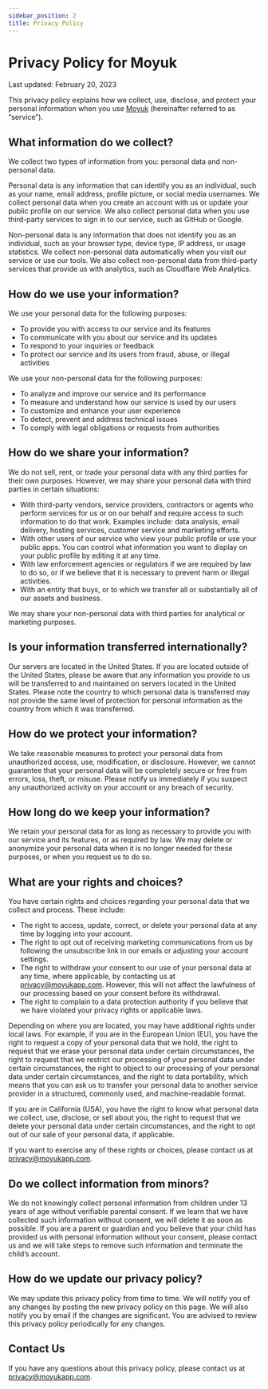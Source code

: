 ```yaml
---
sidebar_position: 2
title: Privacy Policy
---
```


# Privacy Policy for Moyuk

Last updated: February 20, 2023

This privacy policy explains how we collect, use, disclose, and protect your personal information when you use [Moyuk](https://moyukapp.com) (hereinafter referred to as “service”).

## What information do we collect?

We collect two types of information from you: personal data and non-personal data.

Personal data is any information that can identify you as an individual, such as your name, email address, profile picture, or social media usernames. We collect personal data when you create an account with us or update your public profile on our service. We also collect personal data when you use third-party services to sign in to our service, such as GitHub or Google.

Non-personal data is any information that does not identify you as an individual, such as your browser type, device type, IP address, or usage statistics. We collect non-personal data automatically when you visit our service or use our tools. We also collect non-personal data from third-party services that provide us with analytics, such as Cloudflare Web Analytics.

## How do we use your information?

We use your personal data for the following purposes:

- To provide you with access to our service and its features
- To communicate with you about our service and its updates
- To respond to your inquiries or feedback
- To protect our service and its users from fraud, abuse, or illegal activities

We use your non-personal data for the following purposes:

- To analyze and improve our service and its performance
- To measure and understand how our service is used by our users
- To customize and enhance your user experience
- To detect, prevent and address technical issues
- To comply with legal obligations or requests from authorities

## How do we share your information?

We do not sell, rent, or trade your personal data with any third parties for their own purposes. However, we may share your personal data with third parties in certain situations:

- With third-party vendors, service providers, contractors or agents who perform services for us or on our behalf and require access to such information to do that work. Examples include: data analysis, email delivery, hosting services, customer service and marketing efforts.
- With other users of our service who view your public profile or use your public apps. You can control what information you want to display on your public profile by editing it at any time.
- With law enforcement agencies or regulators if we are required by law to do so, or if we believe that it is necessary to prevent harm or illegal activities.
- With an entity that buys, or to which we transfer all or substantially all of our assets and business.

We may share your non-personal data with third parties for analytical or marketing purposes.

## Is your information transferred internationally?

Our servers are located in the United States. If you are located outside of the United States, please be aware that any information you provide to us will be transferred to and maintained on servers located in the United States.
Please note the country to which personal data is transferred may not provide the same level of protection for personal information as the country from which it was transferred.

## How do we protect your information?

We take reasonable measures to protect your personal data from unauthorized access, use, modification, or disclosure. However, we cannot guarantee that your personal data will be completely secure or free from errors, loss, theft, or misuse. Please notify us immediately if you suspect any unauthorized activity on your account or any breach of security.

## How long do we keep your information?

We retain your personal data for as long as necessary to provide you with our service and its features, or as required by law. We may delete or anonymize your personal data when it is no longer needed for these purposes, or when you request us to do so.

## What are your rights and choices?

You have certain rights and choices regarding your personal data that we collect and process. These include:

- The right to access, update, correct, or delete your personal data at any time by logging into your account.
- The right to opt out of receiving marketing communications from us by following the unsubscribe link in our emails or adjusting your account settings.
- The right to withdraw your consent to our use of your personal data at any time, where applicable, by contacting us at privacy@moyukapp.com. However, this will not affect the lawfulness of our processing based on your consent before its withdrawal.
- The right to complain to a data protection authority if you believe that we have violated your privacy rights or applicable laws.

Depending on where you are located, you may have additional rights under local laws. For example, if you are in the European Union (EU), you have the right to request a copy of your personal data that we hold, the right to request that we erase your personal data under certain circumstances, the right to request that we restrict our processing of your personal data under certain circumstances, the right to object to our processing of your personal data under certain circumstances, and the right to data portability, which means that you can ask us to transfer your personal data to another service provider in a structured, commonly used, and machine-readable format.

If you are in California (USA), you have the right to know what personal data we collect, use, disclose, or sell about you, the right to request that we delete your personal data under certain circumstances, and the right to opt out of our sale of your personal data, if applicable.

If you want to exercise any of these rights or choices, please contact us at privacy@moyukapp.com.

## Do we collect information from minors?

We do not knowingly collect personal information from children under 13 years of age without verifiable parental consent. If we learn that we have collected such information without consent, we will delete it as soon as possible. If you are a parent or guardian and you believe that your child has provided us with personal information without your consent, please contact us and we will take steps to remove such information and terminate the child’s account.

## How do we update our privacy policy?

We may update this privacy policy from time to time. We will notify you of any changes by posting the new privacy policy on this page. We will also notify you by email if the changes are significant. You are advised to review this privacy policy periodically for any changes.

## Contact Us

If you have any questions about this privacy policy, please contact us at privacy@moyukapp.com.
